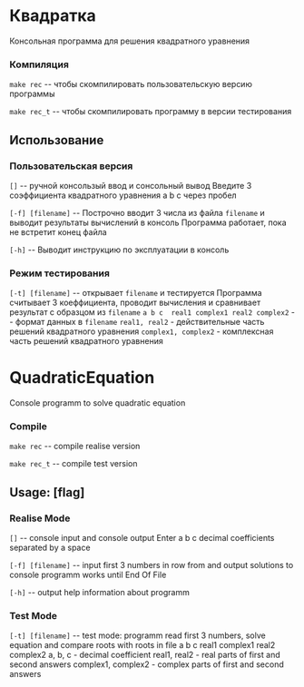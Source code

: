 # Квадратка
Консольная программа для решения квадратного уравнения

### Компиляция
`make rec`     -- чтобы скомпилировать пользовательскую версию программы

`make rec_t`   -- чтобы скомпилировать программу в версии тестирования

## Использование
### Пользовательская версия 
`[]`       -- ручной консользый ввод и сонсольный вывод
Введите 3 соэффициента квадратного уравнения a b c через пробел

`[-f] [filename]`      -- Построчно вводит 3 числа из файла `filename` и выводит результаты вычислений в консоль
Программа работает, пока не встретит конец файла

`[-h]`           -- Выводит инструкцию по эксплуатации в консоль

### Режим тестирования
`[-t] [filename]`   -- открывает `filename` и тестируется
Программа считывает 3 коеффициента, проводит вычисления и сравнивает результат с образцом из `filename`
`a b c  real1 complex1 real2 complex2`   -- формат данных в `filename`
`real1, real2` - действительные часть решений квадратного уравнения 
`complex1, complex2` - комплексная часть решений квадратного уравнения

# QuadraticEquation
Console programm to solve quadratic equation

### Compile
`make rec`       -- compile realise version

`make rec_t`      -- compile test version 

## Usage: [flag]
### Realise Mode
`[]`               -- console input and console output
Enter a b c decimal coefficients separated by a space

`[-f] [filename]`  -- input first 3 numbers in row from and output solutions to console
programm works until End Of File

`[-h]`             -- output help information about programm


### Test Mode
`[-t] [filename]`  -- test mode:
programm read first 3 numbers, solve equation and compare roots with roots in file
a b c  real1 complex1 real2 complex2
a, b, c - decimal coefficient
real1, real2 - real parts of first and second answers
complex1, complex2 - complex parts of first and second answers
